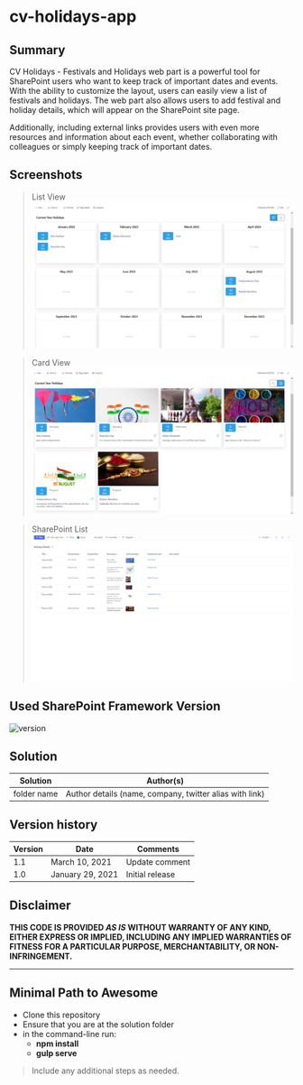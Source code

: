 # cv-holidays-app

## Summary

<!-- Short summary on functionality and used technologies. -->
CV Holidays - Festivals and Holidays web part is a powerful tool for SharePoint users who want to keep track of important dates and events. With the ability to customize the layout, users can easily view a list of festivals and holidays. The web part also allows users to add festival and holiday details, which will appear on the SharePoint site page. 

Additionally, including external links provides users with even more resources and information about each event, whether collaborating with colleagues or simply keeping track of important dates.

<!-- [picture of the solution in action, if possible] -->
## Screenshots
> List View
![Alt text](/src/assets/img/screenshots/List-View.png?raw=true "List View")

> Card View
![Alt text](/src/assets/img/screenshots/Card-View.png?raw=true "Card View")

> SharePoint List
![Alt text](/src/assets/img/screenshots/SharePoint_List.png?raw=true "SharePoint List")

## Used SharePoint Framework Version

![version](https://img.shields.io/badge/version-1.13-green.svg)

<!-- ## Applies to

- [SharePoint Framework](https://aka.ms/spfx)
- [Microsoft 365 tenant](https://docs.microsoft.com/en-us/sharepoint/dev/spfx/set-up-your-developer-tenant)

> Get your own free development tenant by subscribing to [Microsoft 365 developer program](http://aka.ms/o365devprogram) -->

<!-- ## Prerequisites

> Any special pre-requisites? -->

## Solution

| Solution    | Author(s)                                               |
| ----------- | ------------------------------------------------------- |
| folder name | Author details (name, company, twitter alias with link) |

## Version history

| Version | Date             | Comments        |
| ------- | ---------------- | --------------- |
| 1.1     | March 10, 2021   | Update comment  |
| 1.0     | January 29, 2021 | Initial release |

## Disclaimer

**THIS CODE IS PROVIDED _AS IS_ WITHOUT WARRANTY OF ANY KIND, EITHER EXPRESS OR IMPLIED, INCLUDING ANY IMPLIED WARRANTIES OF FITNESS FOR A PARTICULAR PURPOSE, MERCHANTABILITY, OR NON-INFRINGEMENT.**

---

## Minimal Path to Awesome

- Clone this repository
- Ensure that you are at the solution folder
- in the command-line run:
  - **npm install**
  - **gulp serve**

> Include any additional steps as needed.

<!-- ## Features

Description of the extension that expands upon high-level summary above.

This extension illustrates the following concepts:

- topic 1
- topic 2
- topic 3

> Notice that better pictures and documentation will increase the sample usage and the value you are providing for others. Thanks for your submissions advance.

> Share your web part with others through Microsoft 365 Patterns and Practices program to get visibility and exposure. More details on the community, open-source projects and other activities from http://aka.ms/m365pnp. -->

<!-- ## References

- [Getting started with SharePoint Framework](https://docs.microsoft.com/en-us/sharepoint/dev/spfx/set-up-your-developer-tenant)
- [Building for Microsoft teams](https://docs.microsoft.com/en-us/sharepoint/dev/spfx/build-for-teams-overview)
- [Use Microsoft Graph in your solution](https://docs.microsoft.com/en-us/sharepoint/dev/spfx/web-parts/get-started/using-microsoft-graph-apis)
- [Publish SharePoint Framework applications to the Marketplace](https://docs.microsoft.com/en-us/sharepoint/dev/spfx/publish-to-marketplace-overview)
- [Microsoft 365 Patterns and Practices](https://aka.ms/m365pnp) - Guidance, tooling, samples and open-source controls for your Microsoft 365 development -->
